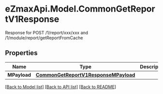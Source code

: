 # eZmaxApi.Model.CommonGetReportV1Response
Response for POST /1/report/xxx/xxx and /1/module/report/getReportFromCache

## Properties

Name | Type | Description | Notes
------------ | ------------- | ------------- | -------------
**MPayload** | [**CommonGetReportV1ResponseMPayload**](CommonGetReportV1ResponseMPayload.md) |  | 

[[Back to Model list]](../README.md#documentation-for-models) [[Back to API list]](../README.md#documentation-for-api-endpoints) [[Back to README]](../README.md)

